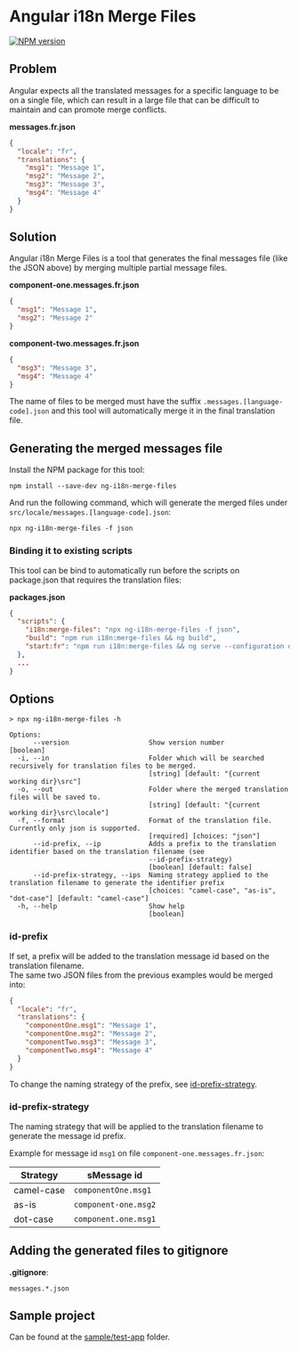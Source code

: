 # Angular i18n Merge Files

[![NPM version][npm-version-image]][npm-url]

[npm-url]: https://npmjs.org/package/ng-i18n-merge-files
[npm-version-image]: https://img.shields.io/npm/v/ng-i18n-merge-files.svg?style=flat

## Problem

Angular expects all the translated messages for a specific language to be on a single file, which can result in a large
file that can be difficult to maintain and can promote merge conflicts.

**messages.fr.json**

```json
{
  "locale": "fr",
  "translations": {
    "msg1": "Message 1",
    "msg2": "Message 2",
    "msg3": "Message 3",
    "msg4": "Message 4"
  }
}
```

## Solution

Angular i18n Merge Files is a tool that generates the final messages file (like the JSON above) by merging multiple
partial message files.

**component-one.messages.fr.json**

```json
{
  "msg1": "Message 1",
  "msg2": "Message 2"
}
```

**component-two.messages.fr.json**

```json
{
  "msg3": "Message 3",
  "msg4": "Message 4"
}
```

The name of files to be merged must have the suffix `.messages.[language-code].json` and this tool will automatically
merge it in the final translation file.

## Generating the merged messages file

Install the NPM package for this tool:

```
npm install --save-dev ng-i18n-merge-files
```

And run the following command, which will generate the merged files under `src/locale/messages.[language-code].json`:

```
npx ng-i18n-merge-files -f json
```

### Binding it to existing scripts

This tool can be bind to automatically run before the scripts on package.json that requires the translation files:

**packages.json**

```json
{
  "scripts": {
    "i18n:merge-files": "npx ng-i18n-merge-files -f json",
    "build": "npm run i18n:merge-files && ng build",
    "start:fr": "npm run i18n:merge-files && ng serve --configuration development,fr"
  },
  ...
}
```

## Options

```
> npx ng-i18n-merge-files -h

Options:
      --version                    Show version number                 [boolean]
  -i, --in                         Folder which will be searched recursively for translation files to be merged.
                                   [string] [default: "{current working dir}\src"]
  -o, --out                        Folder where the merged translation files will be saved to.
                                   [string] [default: "{current working dir}\src\locale"]
  -f, --format                     Format of the translation file. Currently only json is supported.
                                   [required] [choices: "json"]
      --id-prefix, --ip            Adds a prefix to the translation identifier based on the translation filename (see
                                   --id-prefix-strategy)
                                   [boolean] [default: false]
      --id-prefix-strategy, --ips  Naming strategy applied to the translation filename to generate the identifier prefix
                                   [choices: "camel-case", "as-is", "dot-case"] [default: "camel-case"]
  -h, --help                       Show help
                                   [boolean]
```

### id-prefix

If set, a prefix will be added to the translation message id based on the translation filename.  
The same two JSON files from the previous examples would be merged into:

```json
{
  "locale": "fr",
  "translations": {
    "componentOne.msg1": "Message 1",
    "componentOne.msg2": "Message 2",
    "componentTwo.msg3": "Message 3",
    "componentTwo.msg4": "Message 4"
  }
}
```

To change the naming strategy of the prefix, see [id-prefix-strategy](#id-prefix-strategy).

### id-prefix-strategy

The naming strategy that will be applied to the translation filename to generate the message id prefix.

Example for message id `msg1` on file `component-one.messages.fr.json`:

| Strategy   | sMessage id          |
| ---------- | -------------------- |
| camel-case | `componentOne.msg1`  |
| as-is      | `component-one.msg2` |
| dot-case   | `component.one.msg1` |

## Adding the generated files to gitignore

**.gitignore**:

```.gitignore
messages.*.json
```

## Sample project

Can be found at the [sample/test-app](./sample/test-app) folder.

